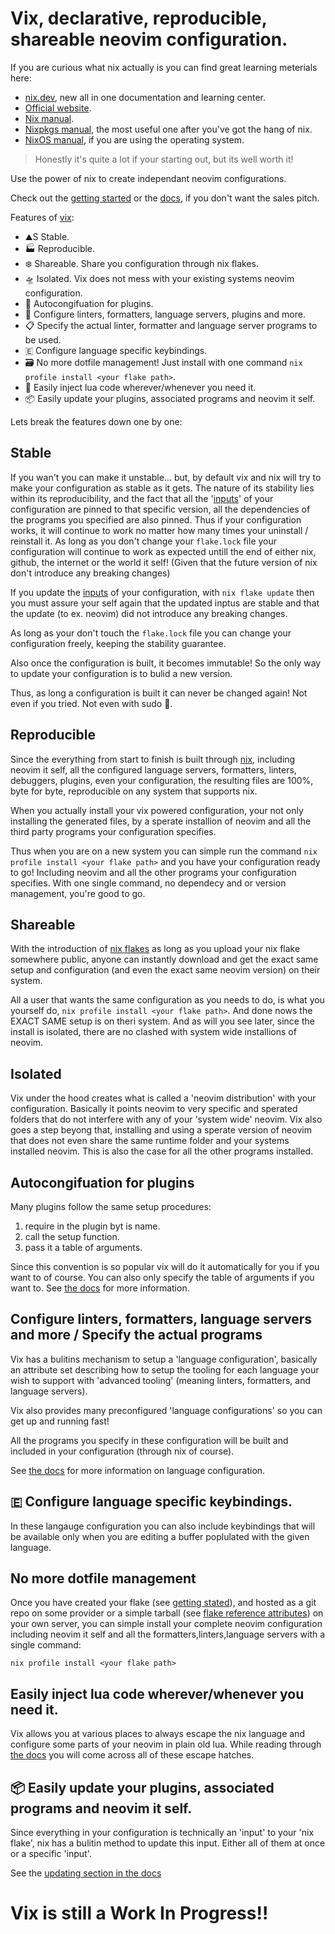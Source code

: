 # Vix, declarative, reproducible, shareable neovim configuration.

If you are curious what nix actually is you can find great learning meterials here:

- [nix.dev](https://nix.dev), new all in one documentation and learning center.
- [Official website](https://nixos.org).
- [Nix manual](https://nixos.org/manual/nix).
- [Nixpkgs manual](https://nixos.org/manual/nixpgs), the most useful one after you've got the hang of nix.
- [NixOS manual](https://nixos.org/manual/nixos), if you are using the operating system.

> Honestly it's quite a lot if your starting out, but its well worth it!

Use the power of nix to create independant neovim configurations.

Check out the [getting started](./docs/getting-started.md) or the [docs](???), if you don't want the sales pitch.

Features of [vix](https://github.com/manwtiha1000names/vix):

- ⛰️S Stable.
- 🏭️ Reproducible.
- ❄️ Shareable. Share you configuration through nix flakes.
- 🛸 Isolated. Vix does not mess with your existing systems neovim configuration.
- 🤖 Autocongifuation for plugins.
- 🔧 Configure linters, formatters, language servers, plugins and more.
- 📋️ Specify the actual linter, formatter and language server programs to be used.
- 🇪 Configure language specific keybindings.
- 🗃️ No more dotfile management! Just install with one command `nix profile install <your flake path>`.
- 🌙 Easily inject lua code wherever/whenever you need it.
- 📦️ Easily update your plugins, associated programs and neovim it self.

Lets break the features down one by one:

## Stable

If you wan't you can make it unstable... but, by default vix and nix will try to make your configuration as stable as it gets.
The nature of its stability lies within its reproducibility, and the fact that all the '[inputs](doc???inputs)' of your configuration are pinned to that specific
version, all the dependencies of the programs you specified are also pinned. Thus if your configuration works, it will continue to work no matter
how many times your uninstall / reinstall it. As long as you don't change your `flake.lock` file your configuration will continue to work as expected
untill the end of either nix, github, the internet or the world it self! (Given that the future version of nix don't introduce any breaking changes)

If you update the [inputs](doc???inputs) of your configuration, with `nix flake update` then you must assure your self again that the updated inptus are stable and
that the update (to ex. neovim) did not introduce any breaking changes.

As long as your don't touch the `flake.lock` file you can change your configuration freely, keeping the stability guarantee.

Also once the configuration is built, it becomes immutable! So the only way to update your configuration is to bulid a new version.

Thus, as long a configuration is built it can never be changed again! Not even if you tried. Not even with sudo 🦹.

## Reproducible

Since the everything from start to finish is built through [nix](https://nixos.org),
including neovim it self, all the configured language servers, formatters, linters, debuggers, plugins, even your configuration,
the resulting files are 100%, byte for byte, reproducible on any system that supports nix.

When you actually install your vix powered configuration, your not only installing the generated files, by a sperate installion of neovim
and all the third party programs your configuration specifies.

Thus when you are on a new system you can simple run the command `nix profile install <your flake path>` and you have your configuration ready to go!
Including neovim and all the other programs your configuration specifies. With one single command, no dependecy and or version management, you're good to go.

## Shareable

With the introduction of [nix flakes](https://nixos.org/manual/nix/stable/command-ref/new-cli/nix3-flake.html) as long as you upload your nix flake somewhere public,
anyone can instantly download and get the exact same setup and configuration (and even the exact same neovim version) on their system.

All a user that wants the same configuration as you needs to do, is what you yourself do, `nix profile install <your flake path>`. And done nows the EXACT SAME setup is on theri system.
And as will you see later, since the install is isolated, there are no clashed with system wide installions of neovim.

## Isolated

Vix under the hood creates what is called a 'neovim distribution' with your configuration.
Basically it points neovim to very specific and sperated folders that do not interfere with any of your 'system wide' neovim.
Vix also goes a step beyong that, installing and using a sperate version of neovim that does not even share the same runtime folder and your systems installed neovim.
This is also the case for all the other programs installed.

## Autocongifuation for plugins

Many plugins follow the same setup procedures:

1. require in the plugin byt is name.
2. call the setup function.
3. pass it a table of arguments.

Since this convention is so popular vix will do it automatically for you if you want to of course.
You can also only specify the table of arguments if you want to. See [the docs](docs???) for more information.

## Configure linters, formatters, language servers and more / Specify the actual programs

Vix has a bulitins mechanism to setup a 'language configuration', basically an attribute set describing how to setup the tooling for each language your wish to
support with 'advanced tooling' (meaning linters, formatters, and language servers).

Vix also provides many preconfigured 'language configurations' so you can get up and running fast!

All the programs you specify in these configuration will be built and included in your configuration (through nix of course).

See [the docs](docs???) for more information on language configuration.

## 🇪 Configure language specific keybindings.

In these langauge configuration you can also include keybindings that will be available only when you are editing a buffer poplulated with the given language.

## No more dotfile management

Once you have created your flake (see [getting stated](docs???)), and hosted as a git repo on some provider or a simple tarball (see [flake reference attributes](https://nixos.org/manual/nix/stable/command-ref/new-cli/nix3-flake.html#flake-reference-attributes)) on your own server,
you can simple install your complete neovim configuration including neovim it self and all the formatters,linters,language servers with a single command:

`nix profile install <your flake path>`

## Easily inject lua code wherever/whenever you need it.

Vix allows you at various places to always escape the nix language and configure some parts of your neovim in plain old lua.
While reading through [the docs](docs???) you will come across all of these escape hatches.

## 📦️ Easily update your plugins, associated programs and neovim it self.

Since everything in your configuration is technically an 'input' to your 'nix flake', nix has a bulitin method to update this input.
Either all of them at once or a specific 'input'.

See the [updating section in the docs](docs???) 

# Vix is still a Work In Progress!!
